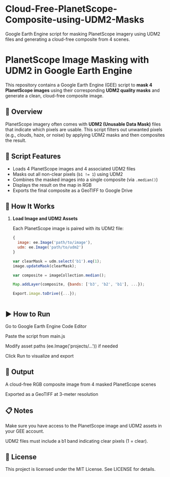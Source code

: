 # Cloud-Free-PlanetScope-Composite-using-UDM2-Masks
Google Earth Engine script for masking PlanetScope imagery using UDM2 files and generating a cloud-free composite from 4 scenes.

# PlanetScope Image Masking with UDM2 in Google Earth Engine

This repository contains a Google Earth Engine (GEE) script to **mask 4 PlanetScope images** using their corresponding **UDM2 quality masks** and generate a clean, cloud-free composite image.

## 📌 Overview

PlanetScope imagery often comes with **UDM2 (Unusable Data Mask)** files that indicate which pixels are usable. This script filters out unwanted pixels (e.g., clouds, haze, or noise) by applying UDM2 masks and then composites the result.

## 🧾 Script Features

- Loads 4 PlanetScope images and 4 associated UDM2 files
- Masks out all non-clear pixels (`b1 != 1`) using UDM2
- Combines the masked images into a single composite (via `.median()`)
- Displays the result on the map in RGB
- Exports the final composite as a GeoTIFF to Google Drive

## 🧪 How It Works

1. **Load Image and UDM2 Assets**

   Each PlanetScope image is paired with its UDM2 file:
   ```js
   {
     image: ee.Image('path/to/image'),
     udm: ee.Image('path/to/udm2')
   }

   var clearMask = udm.select('b1').eq(1);
   image.updateMask(clearMask);

   var composite = imageCollection.median();

   Map.addLayer(composite, {bands: ['b3', 'b2', 'b1'], ...});

   Export.image.toDrive({...});

   

## ▶️ How to Run
Go to Google Earth Engine Code Editor

Paste the script from main.js

Modify asset paths (ee.Image('projects/...')) if needed

Click Run to visualize and export


## 📂 Output
A cloud-free RGB composite image from 4 masked PlanetScope scenes

Exported as a GeoTIFF at 3-meter resolution


## 📋 Notes
Make sure you have access to the PlanetScope image and UDM2 assets in your GEE account.

UDM2 files must include a b1 band indicating clear pixels (1 = clear).


## 📜 License
This project is licensed under the MIT License. See LICENSE for details.
